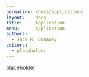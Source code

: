 ```yaml
---
permalink: /docs/application/
layout:    docs
title:     Application
menu:      Application
authors:
  - Jack R. Dunaway
editors:
  - placeholder
---
```


placeholder
